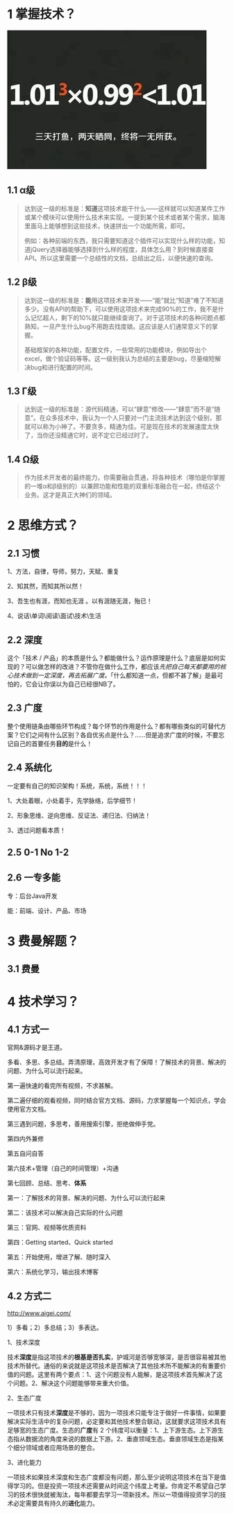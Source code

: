 # 1 掌握技术？

![002_三天打鱼两天晒网](../../插图/002_三天打鱼两天晒网.jpg)

## 1.1 α级

> 达到这一级的标准是：**知道**这项技术能干什么——这样就可以知道某件工作或某个模块可以使用什么技术来实现。一提到某个技术或者某个需求，脑海里面马上能够想到这些技术，快速拼出一个功能所需，即可。
>
> 例如：各种前端的东西，我只需要知道这个插件可以实现什么样的功能，知道jQuery选择器能够选择到什么样的程度，具体怎么用？到时候直接查API。所以这里需要一个总结性的文档，总结出之后，以便快速的查询。

## 1.2 β级

> 达到这一级的标准是：**能**用这项技术来开发——“能”就比“知道”难了不知道多少。没有API的帮助下，可以使用这项技术来完成90%的工作，我不是什么记忆超人，剩下的10%就只能继续查询了。对于这项技术的各种问题点都熟知，一旦产生什么bug不用跑去找度娘。这应该是人们通常意义下的掌握。
>
> 基础框架的各种功能，配置文件，一些常用的功能模块，例如导出个excel，做个验证码等等。这一级别我认为总结的主要是bug，尽量缩短解决bug和进行配置的时间。

## 1.3 Γ级

> 达到这一级的标准是：源代码精通，可以“肆意”修改——“肆意”而不是“随意”。在众多技术中，我认为一个人只要对一门主流技术达到这个级别，那就可以称为小神了。不要贪多，精通为佳。可是现在技术的发展速度太快了，当你还没精通它时，说不定它已经过时了。

## 1.4 Ω级

> 作为技术开发者的最终能力，你需要融会贯通，将各种技术（哪怕是你掌握的一堆α和β级别的）以兼顾功能和性能的双重标准融合在一起，终结这个业务。这才是真正大神们的领域。

# 2 思维方式？

## 2.1 习惯

1、方法，自律，导师，努力，天赋、重复

2、知其然，而知其所以然！

3、吾生也有涯，而知也无涯 。以有涯随无涯，殆已！

4、说话\单词\阅读\面试\技术\生活

## 2.2 深度

这个「技术 / 产品」的本质是什么？都能做什么？运作原理是什么？底层是如何实现的？可以做怎样的改进？不管你在做什么工作，都应该*先把自己每天都要用的核心技术做到一定深度，再去拓展广度。*「什么都知道一点，但都不甚了解」是最可怕的，它会让你误以为自己已经很NB了。

## 2.3 广度

整个使用链条由哪些环节构成？每个环节的作用是什么？都有哪些类似的可替代方案？它们之间有什么区别？各自优劣点是什么？……但是追求广度的时候，不要忘记自己的首要任务**目的**是什么！

## 2.4 系统化

一定要有自己的知识架构！系统，系统，系统！！！

1、大处着眼，小处着手，先学脉络，后学细节！

2、形象思维、逆向思维、反证法、递归法、归纳法！

3、透过问题看本质！

## 2.5 0-1 No 1-2



## 2.6 一专多能

专：后台Java开发

能：前端、设计、产品、市场

# 3 费曼解题？

## 3.1 费曼



# 4 技术学习？

## 4.1 方式一

官网&源码才是王道。

多看、多思、多总结。弄清原理，高效开发才有了保障！了解技术的背景、解决的问题、为什么可以流行起来。

第一遍快速的看完所有视频，不求甚解。

第二遍仔细的观看视频，同时结合官方文档、源码，力求掌握每一个知识点，学会使用官方文档。

第三遇到问题，多思考，善用搜索引擎，拒绝做伸手党。

第四内外兼修

第五自问自答

第六技术+管理（自己的时间管理）+沟通

第七回顾、总结、思考、**体系**



第一：了解技术的背景、解决的问题、为什么可以流行起来

第二：该技术可以解决自己实际的什么问题

第三：官网、视频等优质资料

第四：Getting started、Quick started

第五：开始使用，增进了解、随时深入

第六：系统化学习，输出技术博客

## 4.2 方式二

http://www.aigei.com/

1）多看；2）多总结；3）多表达。

1、技术深度

技术**深度**是指这项技术的**根基是否扎实**，护城河是否够宽够深，是否很容易被其他技术所替代。通俗的来说就是这项技术是否解决了其他技术所不能解决的有重要价值的问题。这里有两个要点：1、这个问题没有人能解，是这项技术首先解决了这个问题。2、解决这个问题能够带来重大价值。

2、生态广度

一项技术只有技术**深度**是不够的，因为一项技术只能专注于做好一件事情，如果要解决实际生活中的复杂问题，必定要和其他技术整合联动，这就要求这项技术具有足够宽的生态广度。生态的**广度**有 2 个纬度可以衡量：1、上下游生态。上下游生态指从数据流的角度来说的数据上下游。2、垂直领域生态。垂直领域生态是指某个细分领域或者应用场景的整合。

3、进化能力

一项技术如果技术深度和生态广度都没有问题，那么至少说明这项技术在当下是值得学习的。但是投资一项技术还需要从时间这个纬度上考量。你肯定不希望自己学习的技术很快就被淘汰，每年都要去学习一项新技术。所以一项值得投资学习的技术必定需要具有持久的**进化**能力。







